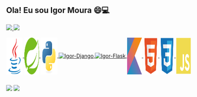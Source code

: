 ## Ola! Eu sou Igor Moura 😄💻

 <div>
  <a href="https://github.com/IgorDmoura">
  <img height="180em" src="https://github-readme-stats.vercel.app/api?username=IgorDmoura&show_icons=true&theme=dracula&include_all_commits=true&count_private=true"/>
  <img height="180em" src="https://github-readme-stats.vercel.app/api/top-langs/?username=IgorDmoura&layout=compact&langs_count=7&theme=dracula"/>
</div>
  
  <div style="display: inline_block"><br>
   <img align="center" alt="Igor-Java" height="100" width="45" src="https://github.com/devicons/devicon/blob/master/icons/java/java-original.svg"> 
    <img align="center" alt="Igor-Spring" height="100" width="40" src="https://github.com/devicons/devicon/blob/master/icons/spring/spring-original.svg"> 
     <img align="center" alt="Igor-Python" height="100" width="45" src="https://github.com/devicons/devicon/blob/master/icons/python/python-original.svg"> 
   <img align="center" alt="Igor-Django" height="100" width="40" src="https://cdn.jsdelivr.net/gh/devicons/devicon/icons/django/django-plain-wordmark.svg"> 
   <img align="center" alt="Igor-Flask" height="50" width="100" src="https://i.ibb.co/j3Z3QP1/flask.png"/>
   <img align="center" alt="Igor-Kotlin" height="100" width="40" src="https://github.com/devicons/devicon/blob/master/icons/kotlin/kotlin-original.svg">
  <img align="center" alt="Igor-HTML" height="100" width="40" src="https://raw.githubusercontent.com/devicons/devicon/master/icons/html5/html5-original.svg">
  <img align="center" alt="Igor-CSS" height="100" width="40" src="https://raw.githubusercontent.com/devicons/devicon/master/icons/css3/css3-original.svg">
  <img align="center" alt="Igor-Js" height="100" width="40" src="https://raw.githubusercontent.com/devicons/devicon/master/icons/javascript/javascript-plain.svg">
</div>
  
  ##
  
  <div>
    
   <a href = "mailto:igor.dmoura01@gmail.com"><img src="https://img.shields.io/badge/-Gmail-%23333?style=for-the-badge&logo=gmail&logoColor=white" target="_blank"></a>
      <a href="https://www.linkedin.com/in/igor-moura-777b9917a/" target="_blank"><img src="https://img.shields.io/badge/-LinkedIn-%230077B5?style=for-the-badge&logo=linkedin&logoColor=white" target="_blank"></a> 
    
  </div>
 
  

